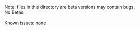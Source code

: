 Note: files in this directory are beta versions may contain bugs.
<br>
No Betas. 
<br><br>
Known issues: none
<br><br>
<br><br>



